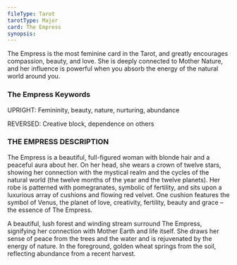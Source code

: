 ```yaml
---
fileType: Tarot
tarotType: Major
card: The Empress
synopsis: 
---
```

The Empress is the most feminine card in the Tarot, and greatly encourages compassion, beauty, and love. She is deeply connected to Mother Nature, and her influence is powerful when you absorb the energy of the natural world around you.

### The Empress Keywords

UPRIGHT: Femininity, beauty, nature, nurturing, abundance

REVERSED: Creative block, dependence on others

### THE EMPRESS DESCRIPTION

The Empress is a beautiful, full-figured woman with blonde hair and a peaceful aura about her. On her head, she wears a crown of twelve stars, showing her connection with the mystical realm and the cycles of the natural world (the twelve months of the year and the twelve planets). Her robe is patterned with pomegranates, symbolic of fertility, and sits upon a luxurious array of cushions and flowing red velvet. One cushion features the symbol of Venus, the planet of love, creativity, fertility, beauty and grace – the essence of The Empress.

A beautiful, lush forest and winding stream surround The Empress, signifying her connection with Mother Earth and life itself. She draws her sense of peace from the trees and the water and is rejuvenated by the energy of nature. In the foreground, golden wheat springs from the soil, reflecting abundance from a recent harvest.